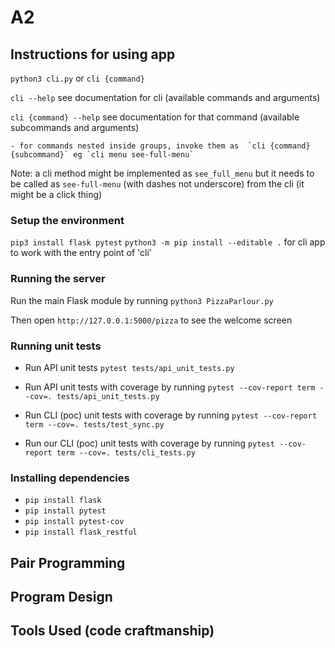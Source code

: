 # A2


## Instructions for using app
`python3 cli.py` or `cli {command}` 

`cli --help` see documentation for cli (available commands and arguments)

`cli {command} --help` see documentation for that command (available subcommands and arguments)

    - for commands nested inside groups, invoke them as  `cli {command} {subcommand}` eg `cli menu see-full-menu`


Note: a cli method might be implemented as `see_full_menu` but it needs to be called as `see-full-menu` (with dashes not underscore) from the cli (it might be a click thing)


### Setup the environment
`pip3 install flask pytest`
`python3 -m pip install --editable .` for cli app to work with the entry point of 'cli'

### Running the server
Run the main Flask module by running `python3 PizzaParlour.py`

Then open `http://127.0.0.1:5000/pizza` to see the welcome screen

### Running unit tests
- Run API unit tests `pytest tests/api_unit_tests.py`

- Run API unit tests with coverage by running `pytest --cov-report term --cov=. tests/api_unit_tests.py`

- Run CLI (poc) unit tests with coverage by running `pytest --cov-report term --cov=. tests/test_sync.py  `

 - Run our CLI (poc) unit tests with coverage by running `pytest --cov-report term --cov=. tests/cli_tests.py`


### Installing dependencies 
- `pip install flask`
- `pip install pytest`
- `pip install pytest-cov`
- `pip install flask_restful`


## Pair Programming

## Program Design

## Tools Used (code craftmanship)



